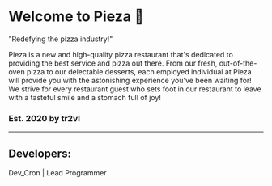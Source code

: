 # Welcome to Pieza 🍕

"Redefying the pizza industry!"

Pieza is a new and high-quality pizza restaurant that's dedicated to providing the best service and pizza out there. From our fresh, out-of-the-oven pizza to our delectable desserts, each employed individual at Pieza will provide you with the astonishing experience you've been waiting for! We strive for every restaurant guest who sets foot in our restaurant to leave with a tasteful smile and a stomach full of joy!

### Est. 2020 by tr2vl

____

## Developers: 

Dev_Cron | Lead Programmer
